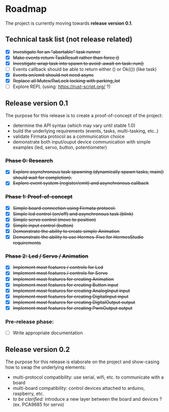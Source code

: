 # Roadmap

The project is currently moving towards **release version 0.1**.

## Technical task list (not release related)

- [X] ~~Investigate for an "abortable" task runner~~
- [X] ~~Make events return TaskResult rather than force ()~~
- [X] ~~Investigate wrap task into spawn to avoid .await on task::run()~~
- [ ] Events callback should be able to return either () or Ok(()) (like task)
- [X] ~~Events on/emit should not need async~~
- [X] ~~Replace all Mutex/RwLock locking with parking_lot~~
- [ ] Explore REPL (using: https://rust-script.org/ ?)

## Release version 0.1

The purpose for this release is to create a proof-of-concept of the project:

- determine the API syntax (which may vary until stable 1.0)
- build the underlying requirements (events, tasks, multi-tasking, etc..)
- validate Firmata protocol as a communication choice
- demonstrate both input/ouput device communication with simple examples (led, servo, button, potentiometer)

### ~~Phase 0: Research~~

- [X] ~~Explore asynchronous task spawning (dynamically spawn tasks, main() should wait for completion).~~
- [X] ~~Explore event system (register/emit) and asynchronous callback~~

### ~~Phase 1: Proof-of-concept~~

- [X] ~~Simple board connection using Firmata protocol.~~
- [X] ~~Simple led control (on/off) and asynchronous task (blink)~~
- [X] ~~Simple servo control (move to position)~~
- [X] ~~Simple input control (button)~~
- [X] ~~Demonstrate the ability to create simple Animation~~
- [X] ~~Demonstrate the ability to use Hermes-Five for HermesStudio requirements~~

### ~~Phase 2: Led / Servo / Animation~~

- [X] ~~Implement most features / controls for Led~~
- [X] ~~Implement most features / controls for Servo~~
- [X] ~~Implement most features for creating Animation~~
- [X] ~~Implement most features for creating Button input~~
- [X] ~~Implement most features for creating AnalogInput input~~
- [X] ~~Implement most features for creating DigitalInput input~~
- [X] ~~Implement most features for creating DigitalOutput output~~
- [X] ~~Implement most features for creating PwmOutput output~~

### Pre-release phase:

- [ ] Write appropriate documentation

## Release version 0.2

The purpose for this release is elaborate on the project and show-casing how to swap the underlying elements:

- multi-protocol compatibility: use serial, wifi, etc. to communicate with a board
- multi-board compatibility: control devices attached to arduino, raspberry, etc.
- *to be clarified:* introduce a new layer between the board and devices ? (ex. PCA9685 for servo)
